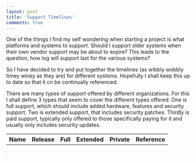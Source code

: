 ```yaml
---
layout: post
title: 'Support Timelines'
comments: true
---
```


One of the things I find my self wondering when starting a project is what platforms and systems to support. Should I support older systems when their own vendor support may be about to expire? This leads to the question, how log will support last for the various systems?

So I have decided to try and put together the timelines (as wibbly wobbly timey winey as they are) for different systems. Hopefully I shall keep this up to date so that it cn be continually referenced.

There are many types of support offered by different organizations. For this I shall define 3 types that seem to cover the different types offered. One is full support, which should include added hardware, features and security support. Two is extended support, that includes security patches. Thirdly is paid support, typically only offered to those specifically paying for it and usually only includes security updates.

<table id="tableTimelines">
  <tr>
    <th>Name</th>
    <th>Release</th>
    <th>Full</th>
    <th>Extended</th>
    <th>Private</th>
    <th>Reference</th>
  </tr>
</table>

<canvas id="canvasTimelines" width="100%" height="100%" 
  style="border: 1px solid #e8e8e8;"></canvas>

<script>
$(document).ready(function() {
  var barHeight = 50;
  var c=document.getElementById("canvasTimelines");
  
  //var width = window.innerWidth;
  //var height = window.innerHeight - barHeight;

  //c.width = width * window.devicePixelRatio;
  //c.height = height * window.devicePixelRatio;
  
  //c.style.width  = width + 'px';
  //c.style.height = height + 'px';


  
  var jqxhr = $.getJSON( "/assets/support_timelines.json", function( data ) {
    
    var rowHeight = 20 * window.devicePixelRatio;
    var rowSpace = 20 * window.devicePixelRatio;
    var height = 0;
    var now = Date.now();
    var minDate = now;
    var maxDate = now;
    
    var fontSizeData = 14 * window.devicePixelRatio;
    var fontSizeDate = 8 * window.devicePixelRatio
    
    for(var i = 0; i < data.length; i++)
    {
      /*
      release":"2007-03-15",
      "mainstream_support":"2013-01-08",
      "extended_support":"2017-03-31",
      "private_support":"2020-11-30",
      */
      
      
      if(data[i].type == "OS")
      {
        for(var j = 0; j < data[i].data.length; j++)
        {
          height += rowHeight;
          
          var date;
          
          if(data[i].data[j].release)
          {
            date = Date.parse(data[i].data[j].release);
          
            if(date < minDate)
              minDate = date;
            if(date > maxDate)
              maxDate = date;
          }
          
          if(data[i].data[j].mainstream_support)
          {
            date = Date.parse(data[i].data[j].mainstream_support);
          
            if(date < minDate)
              minDate = date;
            if(date > maxDate)
              maxDate = date;
          }
          
          if(data[i].data[j].extended_support)
          {
            date = Date.parse(data[i].data[j].extended_support);
          
            if(date < minDate)
              minDate = date;
            if(date > maxDate)
              maxDate = date;
          }
          
          if(data[i].data[j].private_support)
          {
            date = Date.parse(data[i].data[j].private_support);
          
            if(date < minDate)
              minDate = date;
            if(date > maxDate)
              maxDate = date;
          }
        }
      }
      else if(data[i].type == "Browser")
      {
      
      }
    }
    
    //width = window.innerWidth *2 / 4;
    height = height + rowHeight*2;

    console.log("width " + c.width + " " + dateWidth);

    //c.width = width/* * window.devicePixelRatio*/;
    c.height = height/* * window.devicePixelRatio*/;

    var pixelHeight = height / window.devicePixelRatio;
  
    //c.style.width  = c.width + 'px';
    c.style.width  = '100%';
    c.style.height = pixelHeight + 'px';

    c.width = c.offsetWidth * window.devicePixelRatio;
    c.height = height;

    //var dateWidth = width / (maxDate - minDate);
    var dateWidth = c.width/ (maxDate - minDate);
    
    var ctx = c.getContext("2d");
    
    ctx.font="" + fontSizeDate + "px Verdana";
    ctx.lineWidth = 1;
    ctx.strokeStyle = "#b0b0b0";
    
    //create table
    var table = document.getElementById("tableTimelines");
    
    //Draw dates
    var maxDateYear = new Date(maxDate);
    var minDateYear = new Date(minDate);
    var numYears = maxDateYear.getFullYear() - minDateYear.getFullYear() + 2;
    var startYear = new Date(minDate);
    startYear.setFullYear(minDateYear.getFullYear() - 1);
    startYear.setMonth(0);
    startYear.setDate(0);
    for(var i = 0; i < numYears; i++)
    {
      var x = (startYear.getTime() - minDate)*dateWidth;
      
      
      ctx.beginPath();
      ctx.moveTo(x,0);
      ctx.lineTo(x,height);
      ctx.stroke();
      
      ctx.fillText(startYear.getFullYear()+1, x, rowHeight-3);
      
      startYear.setFullYear(startYear.getFullYear() + 1);
    }
    
    var pos = 0;
    var lineWidth = 4;
    var tableRow = 1;
    
    ctx.font="" + fontSizeData + "px Verdana";
    ctx.lineWidth = lineWidth;
    
    
    for(var i = 0; i < data.length; i++)
    {
    
      if(data[i].type == "OS")
      {
        for(var j = 0; j < data[i].data.length; j++)
        {

          var date;
          var left;
          var mid;
          
          pos += rowHeight;
          
          if(data[i].data[j].release)
          {
            date = Date.parse(data[i].data[j].release);
            
            var row = table.insertRow(tableRow);
            var cell1 = row.insertCell(0);
            var cell2 = row.insertCell(1);
            var cell3 = row.insertCell(2);
            var cell4 = row.insertCell(3);
            var cell5 = row.insertCell(4);
            var cell6 = row.insertCell(5);
            
            tableRow++;
            
            cell1.innerHTML = data[i].data[j].name;
            cell2.innerHTML = data[i].data[j].release;
            cell6.innerHTML = "<a href='" + data[i].data[j].ref + "'>" + data[i].data[j].ref + "</a>"
          
            left = (date - minDate) * dateWidth;
            
            var extendedColor = "rgba(255,0,0,0.33)";
            var privateColor = "rgba(255,0,0,0.0)";
            if(now < Date.parse(data[i].data[j].mainstream_support))
            {
              ctx.strokeStyle = "green";
              ctx.fillStyle = "rgba(0,255,0,0.67)";
              extendedColor = "rgba(0,255,0,0.33)";
              privateColor = "rgba(0,255,0,0.0)";
            }
            else if(now < Date.parse(data[i].data[j].extended_support))
            {
              ctx.strokeStyle = "rgb(191,191,0)";
              ctx.fillStyle = "rgba(255,255,0,0.67)";
              extendedColor = "rgba(255,255,0,0.33)";
              privateColor = "rgba(255,255,0,0.0)";
            }
            else if(now < Date.parse(data[i].data[j].private_support))
            {
              ctx.strokeStyle = "orange";
              ctx.fillStyle = "rgba(255,127,0,0.67)";
              extendedColor = "rgba(255,127,0,0.33)";
              privateColor = "rgba(255,127,0,0.0)";
            }
            else{
              ctx.strokeStyle = "red";
              ctx.fillStyle = "rgba(255,0,0,0.67)";
            }
            
          
            if(data[i].data[j].mainstream_support)
            {
              date = Date.parse(data[i].data[j].mainstream_support);
              var w = (date - minDate) * dateWidth - left;
              
              ctx.fillRect(left+lineWidth/2,pos+lineWidth/2,w-lineWidth,rowHeight-lineWidth);
              ctx.strokeRect(left+lineWidth/2,pos+lineWidth/2,w-lineWidth,rowHeight-lineWidth);
              
              mid = left + w;
              
              cell3.innerHTML = data[i].data[j].mainstream_support;

            }
          
            if(data[i].data[j].extended_support)
            {
              ctx.fillStyle = extendedColor;
              
              date = Date.parse(data[i].data[j].extended_support);
              var w = (date - minDate) * dateWidth - mid;
              
              ctx.fillRect(mid+lineWidth/2,pos+lineWidth/2,w-lineWidth,rowHeight-lineWidth);
              ctx.strokeRect(mid+lineWidth/2,pos+lineWidth/2,w-lineWidth,rowHeight-lineWidth);
              
              mid = mid + w;
              
              cell4.innerHTML = data[i].data[j].extended_support;
            }
          
            if(data[i].data[j].private_support)
            {
              ctx.fillStyle = privateColor;
              
              date = Date.parse(data[i].data[j].private_support);
              var w = (date - minDate) * dateWidth - mid;
              
              ctx.fillRect(mid+lineWidth/2,pos+lineWidth/2,w-lineWidth,rowHeight-lineWidth);
              ctx.strokeRect(mid+lineWidth/2,pos+lineWidth/2,w-lineWidth,rowHeight-lineWidth);
              
              mid = mid + w;
              
              cell5.innerHTML = data[i].data[j].private_support;
          
            }
            
            ctx.fillStyle = "black";
            ctx.fillText(data[i].data[j].name, left + lineWidth, pos-lineWidth+rowHeight);
          
            
          }
        }
      }
      else if(data[i].type == "Browser")
      {
      
      }
    
    }
    
    var x = (now - minDate)* dateWidth;
    
    ctx.lineWidth = 2;
    ctx.beginPath();
    ctx.moveTo(x,0);
    ctx.lineTo(x,height);
    ctx.stroke();
    
  })
  
});
  
</script>


